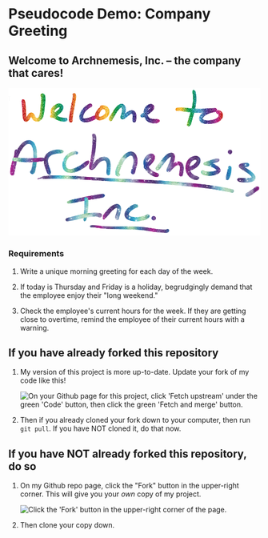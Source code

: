# Pseudocode Demo: Company Greeting

## Welcome to Archnemesis, Inc. – the company that cares!

<img src="/Pseudocode%2001%20-%20Welcome%20to%20Archnemesis.png">

### Requirements

1. Write a unique morning greeting for each day of the week.

2. If today is Thursday and Friday is a holiday, begrudgingly demand that the employee enjoy their "long weekend."

3. Check the employee's current hours for the week. If they are getting close to overtime, remind the employee of their current hours with a warning.

## If you have already forked this repository

1. My version of this project is more up-to-date. Update your fork of my code like this!

    <img src="/How to update your repo with my changes.png" alt="On your Github page for this project, click 'Fetch upstream' under the green 'Code' button, then click the green 'Fetch and merge' button.">

2. Then if you already cloned your fork down to your computer, then run `git pull`. If you have NOT cloned it, do that now.

## If you have NOT already forked this repository, do so

1. On my Github repo page, click the "Fork" button in the upper-right corner. This will give you your *own* copy of my project.

    <img src="/How to fork.png" alt="Click the 'Fork' button in the upper-right corner of the page.">

2. Then clone your copy down.
